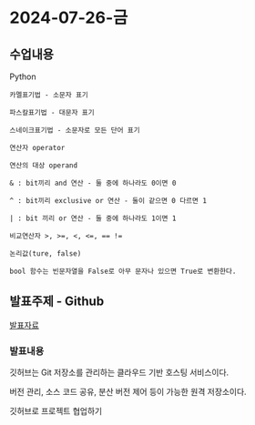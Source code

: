 # 2024-07-26-금

## 수업내용

<p>
    Python

    카멜표기법 - 소문자 표기

    파스칼표기법 - 대문자 표기

    스네이크표기법 - 소문자로 모든 단어 표기

    연산자 operator

    연산의 대상 operand

    & : bit끼리 and 연산 - 둘 중에 하나라도 0이면 0

    ^ : bit끼리 exclusive or 연산 - 둘이 같으면 0 다르면 1
    
    | : bit 끼리 or 연산 - 둘 중에 하나라도 1이면 1

    비교연산자 >, >=, <, <=, == !=

    논리값(ture, false)

    bool 함수는 빈문자열을 False로 아무 문자나 있으면 True로 변환한다.

</p>

## 발표주제 - Github

<a href="./Github.pdf">발표자료</a>

### 발표내용

깃허브는 Git 저장소를 관리하는 클라우드 기반 호스팅 서비스이다.

버전 관리, 소스 코드 공유, 분산 버전 제어 등이 가능한 원격 저장소이다.

깃허브로 프로젝트 협업하기